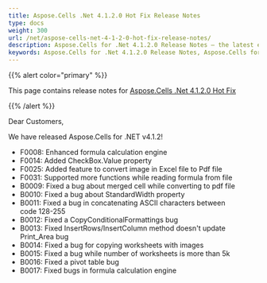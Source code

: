 ```yaml
---
title: Aspose.Cells .Net 4.1.2.0 Hot Fix Release Notes
type: docs
weight: 300
url: /net/aspose-cells-net-4-1-2-0-hot-fix-release-notes/
description: Aspose.Cells for .Net 4.1.2.0 Release Notes – the latest enhancements, new features, and fixes.
keywords: Aspose.Cells for .Net 4.1.2.0 Release Notes, Aspose.Cells for .Net 4.1.2.0 updates and fixes
---
```


{{% alert color="primary" %}} 

This page contains release notes for [Aspose.Cells .Net 4.1.2.0 Hot Fix](https://downloads.aspose.com/cells/net/new-releases/aspose.cells-.net-4.1.2.0-hot-fix/)

{{% /alert %}} 

Dear Customers, 

We have released Aspose.Cells for .NET v4.1.2! 

- F0008: Enhanced formula calculation engine
- F0014: Added CheckBox.Value property
- F0025: Added feature to convert image in Excel file to Pdf file
- F0031: Supported more functions while reading formula from file
- B0009: Fixed a bug about merged cell while converting to pdf file
- B0010: Fixed a bug about StandardWidth property
- B0011: Fixed a bug in concatenating ASCII characters between code 128-255
- B0012: Fixed a CopyConditionalFormattings bug
- B0013: Fixed InsertRows/InsertColumn method doesn't update Print_Area bug
- B0014: Fixed a bug for copying worksheets with images
- B0015: Fixed a bug while number of worksheets is more than 5k
- B0016: Fixed a pivot table bug
- B0017: Fixed bugs in formula calculation engine
